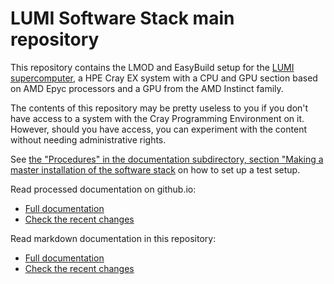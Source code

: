 # LUMI Software Stack main repository

This repository contains the LMOD and EasyBuild setup for the
[LUMI supercomputer](https://www.lumi-supercomputer.eu/), a HPE Cray EX
system with a CPU and GPU section based on AMD Epyc processors and a
GPU from the AMD Instinct family.

The contents of this repository may be pretty useless to you if you don't
have access to a system with the Cray Programming Environment on it. However,
should you have access, you can experiment with the content without needing
administrative rights.

See [the "Procedures" in the documentation subdirectory, section "Making a master
installation of the software stack](docs/procedures.md#making-a-master-installation-of-the-software-stack)
on how to set up a test setup.

Read processed documentation on github.io:
-   [Full documentation](https://lumi-supercomputer.github.io/LUMI-SoftwareStack/README.md)
-   [Check the recent changes](https://lumi-supercomputer.github.io/LUMI-SoftwareStack/whats_new.md)

Read markdown documentation in this repository:
-   [Full documentation](docs/README.md)
-   [Check the recent changes](docs/whats_new.md)


